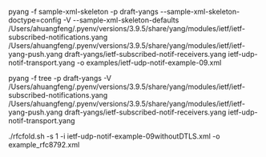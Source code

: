 pyang -f sample-xml-skeleton -p draft-yangs --sample-xml-skeleton-doctype=config -V --sample-xml-skeleton-defaults /Users/ahuangfeng/.pyenv/versions/3.9.5/share/yang/modules/ietf/ietf-subscribed-notifications.yang /Users/ahuangfeng/.pyenv/versions/3.9.5/share/yang/modules/ietf/ietf-yang-push.yang draft-yangs/ietf-subscribed-notif-receivers.yang ietf-udp-notif-transport.yang -o examples/ietf-udp-notif-example-09.xml 


pyang -f tree -p draft-yangs -V /Users/ahuangfeng/.pyenv/versions/3.9.5/share/yang/modules/ietf/ietf-subscribed-notifications.yang /Users/ahuangfeng/.pyenv/versions/3.9.5/share/yang/modules/ietf/ietf-yang-push.yang draft-yangs/ietf-subscribed-notif-receivers.yang ietf-udp-notif-transport.yang

./rfcfold.sh -s 1 -i ietf-udp-notif-example-09withoutDTLS.xml -o example_rfc8792.xml
